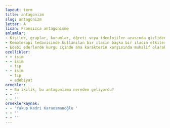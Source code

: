 ```yaml
---
layout: term
title: antagonizm
slug: antagonizm
letter: A
lisan: Fransızca antagonisme
anlamlar:
- Kişiler, gruplar, kurumlar, öğreti veya ideolojiler arasında gizliden gizliye var olan çelişki veya karşıtlık durumu; antagonizma
- Kemoterapi tedavisinde kullanılan bir ilacın başka bir ilacın etkilerini yok etmesi; antagonizma
- Edebî ederlerde kurgu içinde ana karakterin karşısında muhalif olarak hareket eden karakter; antagonizma
ozellikler:
- - isim
- - isim
  - tıp
- - isim
  - tıp
  - edebiyat
ornekler:
- - Bu ikilik, bu antagonizma nereden geliyordu?
- - ''
- - ''
orneklerkaynak:
- - 'Yakup Kadri Karaosmanoğlu '
- - ''
- - ''
---
```

